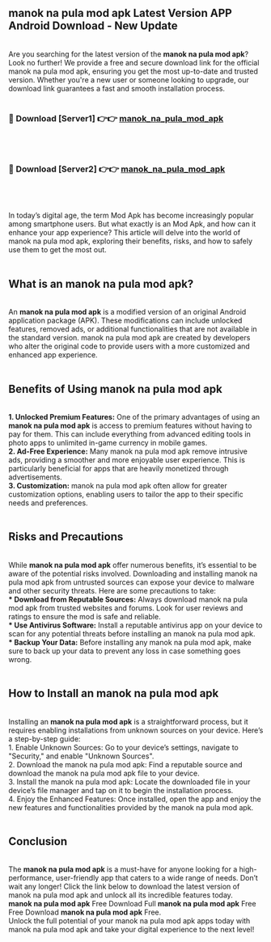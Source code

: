 ## manok na pula mod apk Latest Version APP Android Download - New Update
<br>
Are you searching for the latest version of the <strong>manok na pula mod apk</strong>? Look no further! We provide a free and secure download link for the official manok na pula mod apk, ensuring you get the most up-to-date and trusted version. Whether you're a new user or someone looking to upgrade, our download link guarantees a fast and smooth installation process.
<br>
<br>
<h3>🔴 Download [Server1] 👉👉 <a href="https://modyolo.store/manok+na+pula+mod+apk">manok_na_pula_mod_apk</a></h3><br>
<br>
<h3>🔴 Download [Server2] 👉👉 <a href="https://modyolo.store/manok+na+pula+mod+apk">manok_na_pula_mod_apk</a></h3><br>
<br>
<br>
In today’s digital age, the term Mod Apk has become increasingly popular among smartphone users. But what exactly is an Mod Apk, and how can it enhance your app experience? This article will delve into the world of manok na pula mod apk, exploring their benefits, risks, and how to safely use them to get the most out.
<br>
<br>
<h2>What is an manok na pula mod apk?</h2>
<br>
An <strong>manok na pula mod apk</strong> is a modified version of an original Android application package (APK). These modifications can include unlocked features, removed ads, or additional functionalities that are not available in the standard version. manok na pula mod apk are created by developers who alter the original code to provide users with a more customized and enhanced app experience.
<br>
<br>
<h2>Benefits of Using manok na pula mod apk</h2>
<br>
<strong> 1. Unlocked Premium Features:</strong> One of the primary advantages of using an <strong>manok na pula mod apk</strong> is access to premium features without having to pay for them. This can include everything from advanced editing tools in photo apps to unlimited in-game currency in mobile games.
<br>
<strong> 2. Ad-Free Experience:</strong> Many manok na pula mod apk remove intrusive ads, providing a smoother and more enjoyable user experience. This is particularly beneficial for apps that are heavily monetized through advertisements.
<br>
<strong> 3. Customization:</strong> manok na pula mod apk often allow for greater customization options, enabling users to tailor the app to their specific needs and preferences.
<br>
<br>
<h2>Risks and Precautions</h2>
<br>
While <strong>manok na pula mod apk</strong> offer numerous benefits, it’s essential to be aware of the potential risks involved. Downloading and installing manok na pula mod apk from untrusted sources can expose your device to malware and other security threats. Here are some precautions to take:
<br>
<strong> * Download from Reputable Sources:</strong> Always download manok na pula mod apk from trusted websites and forums. Look for user reviews and ratings to ensure the mod is safe and reliable.
<br>
<strong> * Use Antivirus Software:</strong> Install a reputable antivirus app on your device to scan for any potential threats before installing an manok na pula mod apk.
<br>
<strong> * Backup Your Data:</strong> Before installing any manok na pula mod apk, make sure to back up your data to prevent any loss in case something goes wrong.
<br>
<br>
<h2>How to Install an manok na pula mod apk</h2>
<br>
Installing an <strong>manok na pula mod apk</strong> is a straightforward process, but it requires enabling installations from unknown sources on your device. Here’s a step-by-step guide:
<br>
 1. Enable Unknown Sources: Go to your device’s settings, navigate to "Security," and enable "Unknown Sources".
<br>
 2. Download the manok na pula mod apk: Find a reputable source and download the manok na pula mod apk file to your device.
<br>
 3. Install the manok na pula mod apk: Locate the downloaded file in your device’s file manager and tap on it to begin the installation process.
<br>
 4. Enjoy the Enhanced Features: Once installed, open the app and enjoy the new features and functionalities provided by the manok na pula mod apk.
<br>
<br>
<h2><strong>Conclusion</strong></h2>
<br>
The <strong>manok na pula mod apk</strong> is a must-have for anyone looking for a high-performance, user-friendly app that caters to a wide range of needs. Don’t wait any longer! Click the link below to download the latest version of manok na pula mod apk and unlock all its incredible features today.
<br>
<strong>manok na pula mod apk</strong> Free Download Full <strong>manok na pula mod apk</strong> Free Free Download <strong>manok na pula mod apk</strong> Free.
<br>
Unlock the full potential of your manok na pula mod apk apps today with manok na pula mod apk and take your digital experience to the next level!